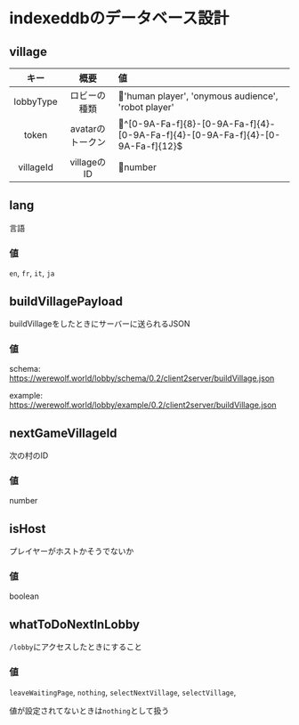 # indexeddbのデータベース設計

## village

|キー|概要|値|
|:------:|:-----:|:------|
|lobbyType|ロビーの種類|'human player', 'onymous audience', 'robot player'|
|token|avatarのトークン|^[0-9A-Fa-f]{8}-[0-9A-Fa-f]{4}-[0-9A-Fa-f]{4}-[0-9A-Fa-f]{4}-[0-9A-Fa-f]{12}$|
|villageId|villageのID|number|

## lang

言語

### 値
`en`, `fr`, `it`, `ja`

## buildVillagePayload

buildVillageをしたときにサーバーに送られるJSON

### 値

schema:
https://werewolf.world/lobby/schema/0.2/client2server/buildVillage.json

example:
https://werewolf.world/lobby/example/0.2/client2server/buildVillage.json

## nextGameVillageId

次の村のID

### 値

number

## isHost

プレイヤーがホストかそうでないか

### 値

boolean

## whatToDoNextInLobby

`/lobby`にアクセスしたときにすること

### 値

`leaveWaitingPage`, `nothing`, `selectNextVillage`, `selectVillage`,

値が設定されてないときは`nothing`として扱う
